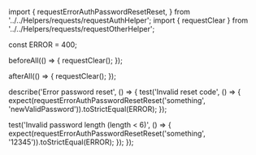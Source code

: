 import {
  requestErrorAuthPasswordResetReset,
} from '../../Helpers/requests/requestAuthHelper';
import { requestClear } from '../../Helpers/requests/requestOtherHelper';

const ERROR = 400;

beforeAll(() => {
  requestClear();
});

afterAll(() => {
  requestClear();
});

describe('Error password reset', () => {
  test('Invalid reset code', () => {
    expect(requestErrorAuthPasswordResetReset('something', 'newValidPassword')).toStrictEqual(ERROR);
  });

  test('Invalid password length (length < 6)', () => {
    expect(requestErrorAuthPasswordResetReset('something', '12345')).toStrictEqual(ERROR);
  });
});
